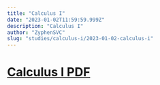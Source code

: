 ```yaml
---
title: "Calculus I"
date: "2023-01-02T11:59:59.999Z"
description: "Calculus I"
author: "ZyphenSVC"
slug: "studies/calculus-i/2023-01-02-calculus-i"
---
```


# [Calculus I PDF](https://drive.google.com/file/d/18oajbLtEXl6UMGfV8U2BwxBucbkUGim7/view?usp=sharing)